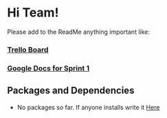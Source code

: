 # Hi Team!

Please add to the ReadMe anything important
like:
### [Trello Board](https://trello.com/invite/b/67042a0115acda2661cfe06a/ATTIdce923ffef064691145675f7cc532effB1EDE8EF/cribbage-project)
### [Google Docs for Sprint 1](https://docs.google.com/document/d/16fxY7bi7qeqSKIjKf-jPBbafd1f7m-wjhe89kftgUko/edit?tab=t.0)

## Packages and Dependencies

- No packages so far. If anyone installs write it [Here](Docs/Dependencies.md)
